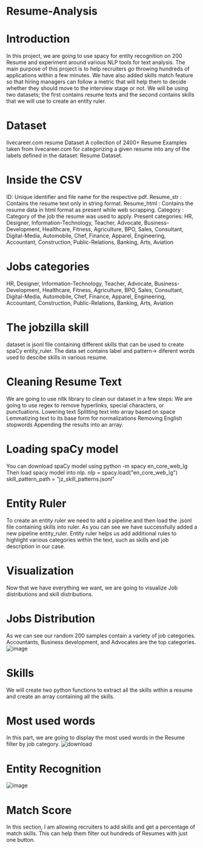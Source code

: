 # Resume-Analysis
# Introduction
In this project, we are going to use spacy for entity recognition on 200 Resume and experiment around various NLP tools for text analysis. The main purpose of this project is to help recruiters go throwing hundreds of applications within a few minutes. We have also added skills match feature so that hiring managers can follow a metric that will help them to decide whether they should move to the interview stage or not. We will be using two datasets; the first contains resume texts and the second contains skills that we will use to create an entity ruler.

# Dataset
livecareer.com resume Dataset A collection of 2400+ Resume Examples taken from livecareer.com for categorizing a given resume into any of the labels defined in the dataset: Resume Dataset.

#  Inside the CSV
ID: Unique identifier and file name for the respective pdf.
Resume_str : Contains the resume text only in string format.
Resume_html : Contains the resume data in html format as present while web scrapping.
Category : Category of the job the resume was used to apply.
Present categories: HR, Designer, Information-Technology, Teacher, Advocate, Business-Development, Healthcare, Fitness, Agriculture, BPO, Sales, Consultant, Digital-Media, Automobile, Chef, Finance, Apparel, Engineering, Accountant, Construction, Public-Relations, Banking, Arts, Aviation

# Jobs categories
HR, Designer, Information-Technology, Teacher, Advocate, Business-Development, Healthcare, Fitness, Agriculture, BPO, Sales, Consultant, Digital-Media, Automobile, Chef, Finance, Apparel, Engineering, Accountant, Construction, Public-Relations, Banking, Arts, Aviation

# The jobzilla skill 
dataset is jsonl file containing different skills that can be used to create spaCy entity_ruler. The data set contains label and pattern-> diferent words used to descibe skills in various resume.

# Cleaning Resume Text
We are going to use nltk library to clean our dataset in a few steps:
We are going to use regex to remove hyperlinks, special characters, or punctuations.
Lowering text
Splitting text into array based on space
Lemmatizing text to its base form for normalizations
Removing English stopwords
Appending the results into an array.

# Loading spaCy model
You can download spaCy model using python -m spacy en_core_web_lg
Then load spacy model into nlp.
nlp = spacy.load("en_core_web_lg")
skill_pattern_path = "jz_skill_patterns.jsonl"

# Entity Ruler
To create an entity ruler we need to add a pipeline and then load the .jsonl file containing skills into ruler. As you can see we have successfully added a new pipeline entity_ruler. Entity ruler helps us add additional rules to highlight various categories within the text, such as skills and job description in our case.

# Visualization
Now that we have everything we want, we are going to visualize Job distributions and skill distributions.
# Jobs Distribution
As we can see our random 200 samples contain a variety of job categories. Accountants, Business development, and Advocates are the top categories.
![image](https://github.com/VrushabhTawde/Resume-Analysis/assets/91945151/4a1e49a6-d471-4dcc-b192-3bdbdf1efb80)

 
# Skills
We will create two python functions to extract all the skills within a resume and create an array containing all the skills. 

# Most used words
In this part, we are going to display the most used words in the Resume filter by job category. 
![download](https://github.com/VrushabhTawde/Resume-Analysis/assets/91945151/f443e447-5ef5-411b-81bc-9a35cbf79713)

# Entity Recognition
![image](https://github.com/VrushabhTawde/Resume-Analysis/assets/91945151/2661070e-229c-4aa5-b8da-41d0f18e2100)

# Match Score
In this section, I am allowing recruiters to add skills and get a percentage of match skills. This can help them filter out hundreds of Resumes with just one button.



